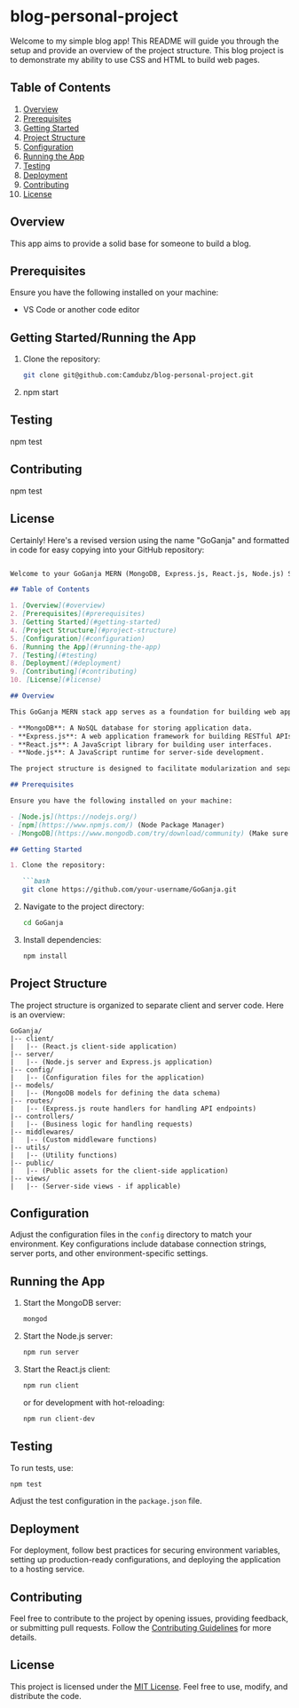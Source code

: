 # blog-personal-project

Welcome to my simple blog app! This README will guide you through the setup and provide an overview of the project structure. This blog project is to demonstrate my ability to use CSS and HTML to build web pages.

## Table of Contents

1. [Overview](#overview)
2. [Prerequisites](#prerequisites)
3. [Getting Started](#getting-started)
4. [Project Structure](#project-structure)
5. [Configuration](#configuration)
6. [Running the App](#running-the-app)
7. [Testing](#testing)
8. [Deployment](#deployment)
9. [Contributing](#contributing)
10. [License](#license)

## Overview

This app aims to provide a solid base for someone to build a blog.

## Prerequisites

Ensure you have the following installed on your machine:

- VS Code or another code editor

## Getting Started/Running the App

1. Clone the repository:

   ```bash
   git clone git@github.com:Camdubz/blog-personal-project.git
2. npm start

## Testing
npm test

## Contributing
npm test

## License
Certainly! Here's a revised version using the name "GoGanja" and formatted in code for easy copying into your GitHub repository:

```markdown

Welcome to your GoGanja MERN (MongoDB, Express.js, React.js, Node.js) Stack App! This README will guide you through the setup and provide an overview of the project structure.

## Table of Contents

1. [Overview](#overview)
2. [Prerequisites](#prerequisites)
3. [Getting Started](#getting-started)
4. [Project Structure](#project-structure)
5. [Configuration](#configuration)
6. [Running the App](#running-the-app)
7. [Testing](#testing)
8. [Deployment](#deployment)
9. [Contributing](#contributing)
10. [License](#license)

## Overview

This GoGanja MERN stack app serves as a foundation for building web applications with a robust and scalable architecture. The stack includes:

- **MongoDB**: A NoSQL database for storing application data.
- **Express.js**: A web application framework for building RESTful APIs.
- **React.js**: A JavaScript library for building user interfaces.
- **Node.js**: A JavaScript runtime for server-side development.

The project structure is designed to facilitate modularization and separation of concerns, making it easy to maintain and extend the application.

## Prerequisites

Ensure you have the following installed on your machine:

- [Node.js](https://nodejs.org/)
- [npm](https://www.npmjs.com/) (Node Package Manager)
- [MongoDB](https://www.mongodb.com/try/download/community) (Make sure MongoDB is running locally or provide the connection string)

## Getting Started

1. Clone the repository:

   ```bash
   git clone https://github.com/your-username/GoGanja.git
   ```

2. Navigate to the project directory:

   ```bash
   cd GoGanja
   ```

3. Install dependencies:

   ```bash
   npm install
   ```

## Project Structure

The project structure is organized to separate client and server code. Here is an overview:

```plaintext
GoGanja/
|-- client/
|   |-- (React.js client-side application)
|-- server/
|   |-- (Node.js server and Express.js application)
|-- config/
|   |-- (Configuration files for the application)
|-- models/
|   |-- (MongoDB models for defining the data schema)
|-- routes/
|   |-- (Express.js route handlers for handling API endpoints)
|-- controllers/
|   |-- (Business logic for handling requests)
|-- middlewares/
|   |-- (Custom middleware functions)
|-- utils/
|   |-- (Utility functions)
|-- public/
|   |-- (Public assets for the client-side application)
|-- views/
|   |-- (Server-side views - if applicable)
```

## Configuration

Adjust the configuration files in the `config` directory to match your environment. Key configurations include database connection strings, server ports, and other environment-specific settings.

## Running the App

1. Start the MongoDB server:

   ```bash
   mongod
   ```

2. Start the Node.js server:

   ```bash
   npm run server
   ```

3. Start the React.js client:

   ```bash
   npm run client
   ```

   or for development with hot-reloading:

   ```bash
   npm run client-dev
   ```

## Testing

To run tests, use:

```bash
npm test
```

Adjust the test configuration in the `package.json` file.

## Deployment

For deployment, follow best practices for securing environment variables, setting up production-ready configurations, and deploying the application to a hosting service.

## Contributing

Feel free to contribute to the project by opening issues, providing feedback, or submitting pull requests. Follow the [Contributing Guidelines](CONTRIBUTING.md) for more details.

## License

This project is licensed under the [MIT License](LICENSE). Feel free to use, modify, and distribute the code.
```

